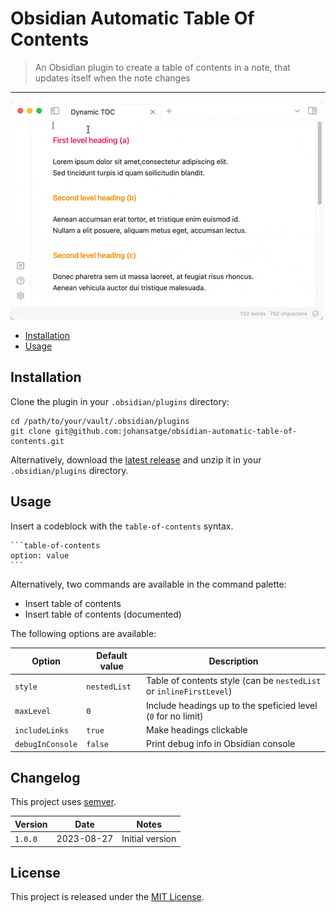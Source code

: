 # Obsidian Automatic Table Of Contents

> An Obsidian plugin to create a table of contents in a note, that updates itself when the note changes

---

![demo](images/demo.gif)

- [Installation](#installation)
- [Usage](#usage)

## Installation

Clone the plugin in your `.obsidian/plugins` directory:

```shell
cd /path/to/your/vault/.obsidian/plugins
git clone git@github.com:johansatge/obsidian-automatic-table-of-contents.git
```

Alternatively, download the [latest release](https://github.com/johansatge/obsidian-automatic-table-of-contents/releases) and unzip it in your `.obsidian/plugins` directory.

## Usage

Insert a codeblock with the `table-of-contents` syntax.

````
```table-of-contents
option: value
```
````

Alternatively, two commands are available in the command palette:

- Insert table of contents
- Insert table of contents (documented)

The following options are available:

| Option | Default value | Description |
| --- | --- | --- |
| `style` | `nestedList` | Table of contents style (can be `nestedList` or `inlineFirstLevel`) |
| `maxLevel` | `0` | Include headings up to the speficied level (`0` for no limit) |
| `includeLinks` | `true` | Make headings clickable |
| `debugInConsole` | `false` | Print debug info in Obsidian console |

## Changelog

This project uses [semver](http://semver.org/).

| Version | Date | Notes |
| --- | --- | --- |
| `1.0.0` | 2023-08-27 | Initial version |

## License

This project is released under the [MIT License](license.md).
